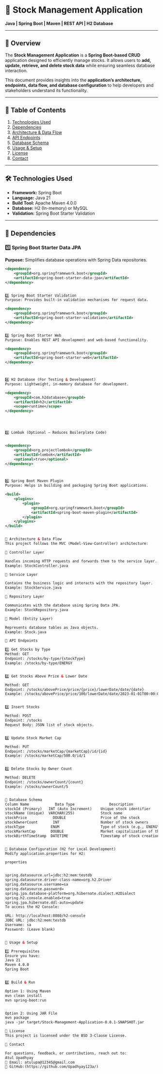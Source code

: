 # 📌 Stock Management Application  
**Java | Spring Boot | Maven | REST API | H2 Database**  

---           

## 📖 Overview  
The **Stock Management Application** is a **Spring Boot-based CRUD** application designed to efficiently manage stocks. It allows users to **add, update, retrieve, and delete stock data** while ensuring seamless database interaction.  

This document provides insights into the **application’s architecture, endpoints, data flow, and database configuration** to help developers and stakeholders understand its functionality.  

---

## 📌 Table of Contents  
1. [Technologies Used](#-technologies-used)  
2. [Dependencies](#-dependencies)  
3. [Architecture & Data Flow](#-architecture--data-flow)  
4. [API Endpoints](#-api-endpoints)  
5. [Database Schema](#-database-schema)  
6. [Usage & Setup](#-usage--setup)  
7. [License](#-license)  
8. [Contact](#-contact)  

---

## 🛠 Technologies Used  
- **Framework:** Spring Boot  
- **Language:** Java 21  
- **Build Tool:** Apache Maven 4.0.0  
- **Database:** H2 (In-memory) or MySQL  
- **Validation:** Spring Boot Starter Validation  

---

## 📌 Dependencies  

### 1️⃣ Spring Boot Starter Data JPA  
**Purpose:** Simplifies database operations with Spring Data repositories.  
```xml
<dependency>
    <groupId>org.springframework.boot</groupId>
    <artifactId>spring-boot-starter-data-jpa</artifactId>
</dependency>


2️⃣ Spring Boot Starter Validation
Purpose: Provides built-in validation mechanisms for request data.

<dependency>
    <groupId>org.springframework.boot</groupId>
    <artifactId>spring-boot-starter-validation</artifactId>
</dependency>


3️⃣ Spring Boot Starter Web
Purpose: Enables REST API development and web-based functionality.

<dependency>
    <groupId>org.springframework.boot</groupId>
    <artifactId>spring-boot-starter-web</artifactId>
</dependency>



4️⃣ H2 Database (For Testing & Development)
Purpose: Lightweight, in-memory database for development.

<dependency>
    <groupId>com.h2database</groupId>
    <artifactId>h2</artifactId>
    <scope>runtime</scope>
</dependency>




5️⃣ Lombok (Optional – Reduces Boilerplate Code)


<dependency>
    <groupId>org.projectlombok</groupId>
    <artifactId>lombok</artifactId>
    <optional>true</optional>
</dependency>



6️⃣ Spring Boot Maven Plugin
Purpose: Helps in building and packaging Spring Boot applications.

<build>
    <plugins>
        <plugin>
            <groupId>org.springframework.boot</groupId>
            <artifactId>spring-boot-maven-plugin</artifactId>
        </plugin>
    </plugins>
</build>


📌 Architecture & Data Flow
This project follows the MVC (Model-View-Controller) architecture:

📌 Controller Layer

Handles incoming HTTP requests and forwards them to the service layer.
Example: StockController.java

📌 Service Layer

Contains the business logic and interacts with the repository layer.
Example: StockService.java

📌 Repository Layer

Communicates with the database using Spring Data JPA.
Example: StockRepository.java

📌 Model (Entity Layer)

Represents database tables as Java objects.
Example: Stock.java

📌 API Endpoints

1️⃣ Get Stocks by Type
Method: GET
Endpoint: /stocks/by-type/{stockType}
Example: /stocks/by-type/ENERGY


2️⃣ Get Stocks Above Price & Lower Date

Method: GET
Endpoint: /stocks/abovePrice/price/{price}/lowerDate/date/{date}
Example: /stocks/abovePrice/price/100/lowerDate/date/2023-01-01T00:00:00


3️⃣ Insert Stocks

Method: POST
Endpoint: /stocks
Request Body: JSON list of stock objects.


4️⃣ Update Stock Market Cap

Method: PUT
Endpoint: /stocks/marketCap/{marketCap}/id/{id}
Example: /stocks/marketCap/500.0/id/1


5️⃣ Delete Stocks by Owner Count

Method: DELETE
Endpoint: /stocks/ownerCount/{count}
Example: /stocks/ownerCount/5


📌 Database Schema
Column Name	           Data Type	            Description
stockId (Primary)	INT (Auto Increment)	Unique stock identifier
stockName (Unique)	VARCHAR(255)	        Stock name
stockPrice	          DOUBLE	            Price of the stock
stockOwnerCount	      INT	                Number of stock owners
stockType	         ENUM	                Type of stock (e.g., ENERGY, TECH)
stockMarketCap	     DOUBLE	                Market capitalization of the stock
stockBirthTimeStamp	 DATETIME	            Timestamp of stock creation


📌 Database Configuration (H2 for Local Development)
Modify application.properties for H2:

properties


spring.datasource.url=jdbc:h2:mem:testdb
spring.datasource.driver-class-name=org.h2.Driver
spring.datasource.username=sa
spring.datasource.password=
spring.jpa.database-platform=org.hibernate.dialect.H2Dialect
spring.h2.console.enabled=true
spring.jpa.hibernate.ddl-auto=update
To access the H2 Console:

URL: http://localhost:8080/h2-console
JDBC URL: jdbc:h2:mem:testdb
Username: sa
Password: (Leave blank)


📌 Usage & Setup

1️⃣ Prerequisites
Ensure you have:
Java 21
Maven 4.0.0
Spring Boot


2️⃣ Build & Run

Option 1: Using Maven
mvn clean install
mvn spring-boot:run


Option 2: Using JAR File
mvn package
java -jar target/Stock-Management-Application-0.0.1-SNAPSHOT.jar

📌 License
This project is licensed under the BSD 3-Clause License.

📌 Contact

For questions, feedback, or contributions, reach out to:
Atul Upadhyay
📧 Email: atulupa@12345@gmail.com
🔗 GitHub:(https://github.com/Upadhyay123a/)

